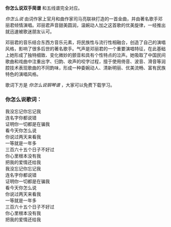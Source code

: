 

**你怎么说双手简谱** 和五线谱完全对应。

_你怎么说_
由词作家上官月和曲作家司马亮联袂打造的一首金曲，并由著名歌手邓丽君倾情演唱。邓丽君声音甜美圆润，温婉动人加之这首歌的优美旋律，一经推出就迅速被歌迷朋友认可。

邓丽君的音乐结合东西方音乐元素，将民族性与流行性相融合，创造了自己的演唱风格，影响了很多后世的著名歌手。气声是邓丽君的一个重要演唱特征，在此基础上她形成了独特细致、变化微妙的颤音和具有个性特点的泣声。她吸取了中国民间歌曲和戏曲中注重出字、归韵、收声的咬字过程，擅于使用倚音、波音、滑音等润腔技术表现歌曲的不同韵味，形成一种委婉动人、清新明丽、优美流畅、富有民族特色的演唱风格。

歌词下方是 _你怎么说钢琴谱_ ，大家可以免费下载学习。

### 你怎么说歌词：

我没忘记你忘记我  
连名字你都说错  
证明你一切都是在骗我  
看今天你怎么说  
你说过两天来看我  
一等就是一年多  
三百六十五个日子不好过  
你心里根本没有我  
把我的爱情还给我  
我没忘记你忘记我  
连名字你都说错  
证明你一切都是在骗我  
看今天你怎么说  
你说过两天来看我  
一等就是一年多  
三百六十五个日子不好过  
你心里根本没有我  
把我的爱情还给我

